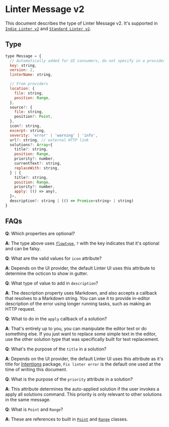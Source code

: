 # Linter Message v2

This document describes the type of Linter Message v2. It's supported in
[`Indie Linter v2`][] and [`Standard Linter v2`][].

## Type

```js
type Message = {
  // Automatically added for UI consumers, do not specify in a provider
  key: string,
  version: 2,
  linterName: string,

  // From providers
  location: {
    file: string,
    position: Range,
  },
  source?: {
    file: string,
    position?: Point,
  },
  icon?: string,
  excerpt: string,
  severity: 'error' | 'warning' | 'info',
  url?: string, // external HTTP link
  solutions?: Array<{
    title?: string,
    position: Range,
    priority?: number,
    currentText?: string,
    replaceWith: string,
  } | {
    title?: string,
    position: Range,
    priority?: number,
    apply: (() => any),
  }>,
  description?: string | (() => Promise<string> | string)
}
```

## FAQs

**Q**: Which properties are optional?

**A**: The type above uses [`flowtype`][], `?` with the key
indicates that it's optional and can be falsy.

**Q**: What are the valid values for `icon` attribute?

**A**: Depends on the UI provider, the default Linter UI uses this attribute to
determine the octicon to show in gutter.

**Q**: What type of value to add in `description`?

**A**: The description property uses Markdown, and also accepts a callback that
resolves to a Markdown string. You can use it to provide in-editor description
of the error using longer running tasks, such as making an HTTP request.

**Q**: What to do in the `apply` callback of a solution?

**A**: That's entirely up to you, you can manipulate the editor text or do
something else. If you just want to replace some simple text in the editor, use
the other solution type that was specifically built for text replacement.

**Q**: What's the purpose of the `title` in a solution?

**A**: Depends on the UI provider, the default Linter UI uses this attribute as
it's title for [Intentions][] package,
`Fix linter error` is the default one used at the time of writing this document.

**Q**: What is the purpose of the `priority` attribute in a solution?

**A**: This attribute determines the auto-applied solution if the user invokes a
apply all solutions command. This priority is only relevant to other solutions in
the same message.

**Q**: What is `Point` and `Range`?

**A**: These are references to built in [`Point`][] and [`Range`][] classes.

[`Indie Linter v2`]: indie-linter-v2.md
[`Standard Linter v2`]: standard-linter-v2.md
[`flowtype`]: https://flowtype.org/
[Intentions]: https://atom.io/packages/intentions
[`Point`]: https://atom.io/docs/api/latest/Point
[`Range`]: https://atom.io/docs/api/latest/Range
